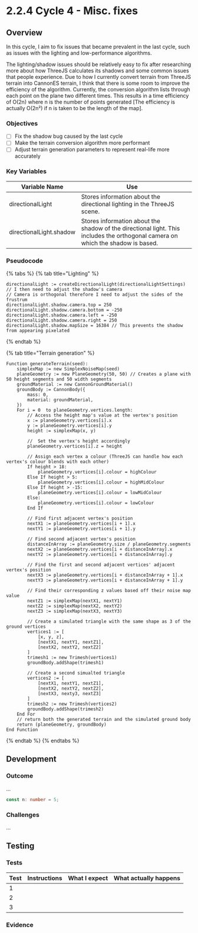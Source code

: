 # 2.2.4 Cycle 4 - Misc. fixes

## Overview

In this cycle, I aim to fix issues that became prevalent in the last cycle, such as issues with the lighting and low-performance algorithms.

The lighting/shadow issues should be relatively easy to fix after researching more about how ThreeJS calculates its shadows and some common issues that people experience. Due to how I currently convert terrain from ThreeJS terrain into CannonES terrain, I think that there is some room to improve the efficiency of the algorithm. Currently, the conversion algorithm lists through each point on the plane two different times. This results in a time efficiency of O(2n) where n is the number of points generated \[The efficiency is actually O(2n²) if n is taken to be the length of the map].

### Objectives

* [ ] Fix the shadow bug caused by the last cycle
* [ ] Make the terrain conversion algorithm more performant
* [ ] Adjust terrain generation parameters to represent real-life more accurately

### Key Variables

| Variable Name           | Use                                                                                                                             |   |
| ----------------------- | ------------------------------------------------------------------------------------------------------------------------------- | - |
| directionalLight        | Stores information about the directional lighting in the ThreeJS scene.                                                         |   |
| directionalLight.shadow | Stores information about the shadow of the directional light. This includes the orthogonal camera on which the shadow is based. |   |

### Pseudocode

{% tabs %}
{% tab title="Lighting" %}
```
directionalLight := createDirectionalLight(directionalLightSettings)
// I then need to adjust the shadow's camera
// Camera is orthogonal therefore I need to adjust the sides of the frustrum
directionalLight.shadow.camera.top = 250
directionalLight.shadow.camera.bottom = -250
directionalLight.shadow.camera.left = -250
directionalLight.shadow.camera.right = 250
directionalLight.shadow.mapSize = 16384 // This prevents the shadow from appearing pixelated
```
{% endtab %}

{% tab title="Terrain generation" %}
```
Function generateTerrain(seed):
    simplexMap := new SimplexNoiseMap(seed)
    planeGeometry := new PlaneGeometry(50, 50) // Creates a plane with 50 height segments and 50 width segments
    groundMaterial := new CannonGroundMaterial()
    groundBody := CannonBody({
        mass: 0,
        material: groundMaterial,
    })
    For i = 0  to planeGeometry.vertices.length:
        // Access the height map's value at the vertex's position
        x := planeGeometry.vertices[i].x
        y := planeGeometry.vertices[i].y
        height := simplexMap(x, y)
        
        //  Set the vertex's height accordingly
        planeGeometry.vertices[i].z = height
        
        // Assign each vertex a colour (ThreeJS can handle how each vertex's colour blends with each other)
        If height > 18:
            planeGeometry.vertices[i].colour = highColour
        Else If height > 5:
            planeGeometry.vertices[i].colour = highMidColour
        Else If height > -15:
            planeGeometry.vertices[i].colour = lowMidColour
        Else:
            planeGeometry.vertices[i].colour = lowColour
        End If
        
        // Find first adjacent vertex's position
        nextX1 := planeGeometry.vertices[i + 1].x
        nextY1 := planeGeometry.vertices[i + 1].y
        
        // Find second adjacent vertex's position
        distanceInArray := planeGeometry.size / planeGeometry.segments
        nextX2 := planeGeometry.vertices[i + distanceInArray].x
        nextY2 := planeGeometry.vertices[i + distanceInArray].y
        
        // Find the first and second adjacent vertices' adjacent vertex's position
        nextX3 := planeGeometry.vertices[i + distanceInArray + 1].x
        nextY3 := planeGeometry.vertices[i + distanceInArray + 1].y
        
        // Find their corresponding z values based off their noise map value
        nextZ1 := simplexMap(nextX1, nextY1)
        nextZ2 := simplexMap(nextX2, nextY2)
        nextZ3 := simplexMap(nextX3, nextY3)
        
        // Create a simulated triangle with the same shape as 3 of the ground vertices
        vertices1 := [
            [x, y, z],
            [nextX1, nextY1, nextZ1],
            [nextX2, nextY2, nextZ2]
        ]
        trimesh1 := new Trimesh(vertices1)
        groundBody.addShape(trimesh1)
        
        // Create a second simualted triangle
        vertices2 := [
            [nextX1, nextY1, nextZ1],
            [nextX2, nextY2, nextZ2],
            [nextX3, nexty3, nextZ3]
        ]
        trimesh2 := new Trimesh(vertices2)
        groundBody.addShape(trimesh2)
    End For
    // return both the generated terrain and the simulated ground body
    return (planeGeometry, groundBody)
End Function
```
{% endtab %}
{% endtabs %}

## Development

### Outcome

...

```typescript
const n: number = 5;
```

### Challenges

...

## Testing

### Tests

| Test | Instructions | What I expect | What actually happens |
| ---- | ------------ | ------------- | --------------------- |
| 1    |              |               |                       |
| 2    |              |               |                       |
| 3    |              |               |                       |

### Evidence
